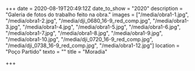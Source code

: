 +++
date = 2020-08-19T20:49:12Z
date_to_show = "2020"
description = "Galeria de fotos do trabalho feito na obra."
images = ["/media/obra1-1.jpg", "/media/obra1-2.jpg", "/media/dji_0680_16-9_red_comp.jpg", "/media/obra1-3.jpg", "/media/obra1-4.jpg", "/media/obra1-5.jpg", "/media/obra1-6.jpg", "/media/obra1-7.jpg", "/media/obra1-8.jpg", "/media/obra1-9.jpg", "/media/obra1-10.jpg", "/media/dji_0720_16-9_red_comp.jpg", "/media/dji_0738_16-9_red_comp.jpg", "/media/obra1-12.jpg"]
location = "Poço Partido"
texto = ""
title = "Moradia"

+++
